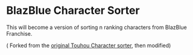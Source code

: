 
# BlazBlue Character Sorter

This will become a version of sorting n ranking characters from BlazBlue Franchise.

( Forked from the [original Touhou Character sorter](https://github.com/execfera/charasort/), then modified)
